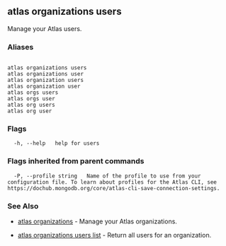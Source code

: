 ## atlas organizations users

Manage your Atlas users.




### Aliases
```

atlas organizations users
atlas organizations user
atlas organization users
atlas organization user
atlas orgs users
atlas orgs user
atlas org users
atlas org user
```



### Flags

```
  -h, --help   help for users

```


### Flags inherited from parent commands

```
  -P, --profile string   Name of the profile to use from your configuration file. To learn about profiles for the Atlas CLI, see https://dochub.mongodb.org/core/atlas-cli-save-connection-settings.

```

### See Also


* [atlas organizations](atlas_organizations.md)	- Manage your Atlas organizations.

* [atlas organizations users list](atlas_organizations_users_list.md)	- Return all users for an organization.



